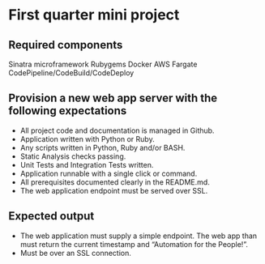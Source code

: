 First quarter mini project
=============

Required components
----------------
Sinatra microframework
Rubygems
Docker
AWS Fargate
CodePipeline/CodeBuild/CodeDeploy


Provision a new web app server with the following expectations
------- 
- All project code and documentation is managed in Github.
- Application written with Python or Ruby.
- Any scripts written in Python, Ruby and/or BASH.
- Static Analysis checks passing.
- Unit Tests and Integration Tests written.
- Application runnable with a single click or command.
- All prerequisites documented clearly in the README.md.
- The web application endpoint must be served over SSL.



Expected output
-------------
- The web application must supply a simple endpoint.
The web app than must return the current timestamp and “Automation for the People!”.
- Must be over an SSL connection.
